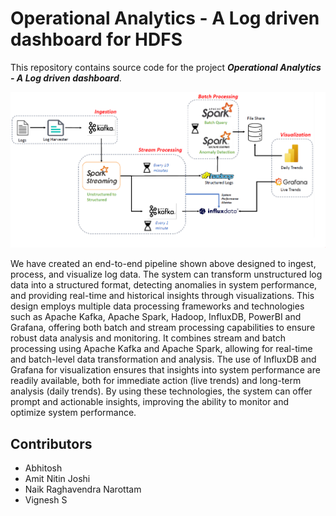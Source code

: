 # Operational Analytics - A Log driven dashboard for HDFS

This repository contains source code for the project ***Operational Analytics - A Log driven dashboard***.

![Operational Analytics Pipeline](./docs/img/Design.PNG)

We have created an end-to-end pipeline shown above designed to ingest, process, and visualize log data. The system can transform unstructured log data into a structured format, detecting anomalies in system performance, and providing real-time and historical insights through visualizations. This design employs multiple data processing frameworks and technologies such as Apache Kafka, Apache Spark, Hadoop, InfluxDB, PowerBI and Grafana, offering both batch and stream processing capabilities to ensure robust data analysis and monitoring. It combines stream and batch processing using Apache Kafka and Apache Spark, allowing for real-time and batch-level data transformation and analysis. The use of InfluxDB and Grafana for visualization ensures that insights into system performance are readily available, both for immediate action (live trends) and long-term analysis (daily trends). By using these technologies, the system can offer prompt and actionable insights, improving the ability to monitor and optimize system performance. 

## Contributors
- Abhitosh
- Amit Nitin Joshi
- Naik Raghavendra Narottam
- Vignesh S